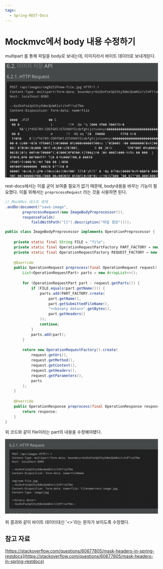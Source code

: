 ```yaml
---
tags:
  - Spring-REST-Docs
---
```

# Mockmvc에서 body 내용 수정하기

multipart 를 통해 파일을 body로 보내는데, 이미지라서 바이트 데이터로 보내게된다. 

![Untitled](assets/Untitled_13.png)

rest-docs에서는 이를 굳이 보여줄 필요가 없기 때문에, body내용을 바꾸는 기능이 필요했다. 이를 위해서는 `preprocessRequest` 라는 것을 사용하면 된다.

```java
// MockMvc 테스트 중에
.andDo(document("save-image",
		preprocessRequest(new ImageBodyPreprocessor()),
		responseFields(
		    fieldWithPath("[]").description("파일 경로"))));
```

```java
public class ImageBodyPreprocessor implements OperationPreprocessor {

    private static final String FILE = "file";
    private static final OperationRequestPartFactory PART_FACTORY = new OperationRequestPartFactory();
    private static final OperationRequestFactory REQUEST_FACTORY = new OperationRequestFactory();

    @Override
    public OperationRequest preprocess(final OperationRequest request) {
        List<OperationRequestPart> parts = new ArrayList<>();

        for (OperationRequestPart part : request.getParts()) {
            if (FILE.equals(part.getName())) {
                parts.add(PART_FACTORY.create(
                    part.getName(),
                    part.getSubmittedFileName(),
                    "<<binary data>>".getBytes(),
                    part.getHeaders()
                ));
                continue;
            }
            parts.add(part);
        }

        return new OperationRequestFactory().create(
            request.getUri(),
            request.getMethod(),
            request.getContent(),
            request.getHeaders(),
            request.getParameters(),
            parts
        );
    }

    @Override
    public OperationResponse preprocess(final OperationResponse response) {
        return response;
    }
}
```

위 코드와 같이 file이라는 part의 내용을 수정해야됐다.

![Untitled](assets/Untitled%201_7.png)

위 결과와 같이 바이트 데이터대신 '<<binary data>>'라는 문자가 보이도록 수정했다.

## 참고 자료

[https://stackoverflow.com/questions/60677805/mask-headers-in-spring-restdocs](https://stackoverflow.com/questions/60677805/mask-headers-in-spring-restdocs)